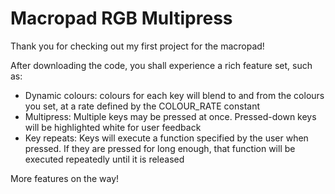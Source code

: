 # Macropad RGB Multipress

Thank you for checking out my first project for the macropad!

After downloading the code, you shall experience a rich feature set, such as: 

- Dynamic colours: colours for each key will blend to and from the colours you set, at a rate defined by the COLOUR_RATE constant
- Multipress: Multiple keys may be pressed at once. Pressed-down keys will be highlighted white for user feedback
- Key repeats: Keys will execute a function specified by the user when pressed. If they are pressed for long enough, that function will be executed repeatedly until it is released

More features on the way!